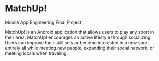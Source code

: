 # MatchUp!
Mobile App Engineering Final Project

MatchUp! is an Android application that allows users to play any sport in their area. MatchUp! encourages an active lifestyle through socializing. Users can improve their skill sets or become interested in a new sport entirely all while meeting new people, expanding their social network, or meeting locals when traveling. 
